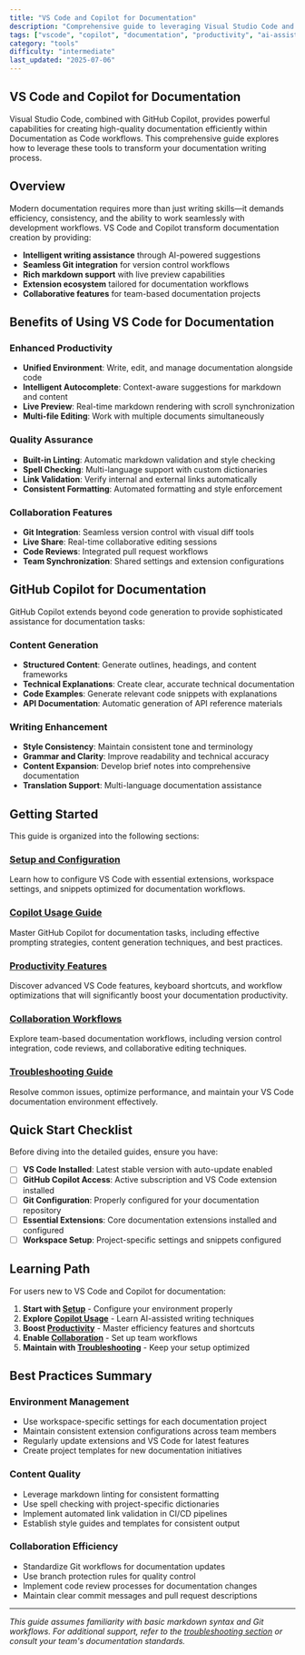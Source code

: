 ```yaml
---
title: "VS Code and Copilot for Documentation"
description: "Comprehensive guide to leveraging Visual Studio Code and GitHub Copilot for Documentation as Code workflows"
tags: ["vscode", "copilot", "documentation", "productivity", "ai-assistance"]
category: "tools"
difficulty: "intermediate"
last_updated: "2025-07-06"
---
```


## VS Code and Copilot for Documentation

Visual Studio Code, combined with GitHub Copilot, provides powerful capabilities for creating high-quality documentation efficiently within Documentation as Code workflows. This comprehensive guide explores how to leverage these tools to transform your documentation writing process.

## Overview

Modern documentation requires more than just writing skills—it demands efficiency, consistency, and the ability to work seamlessly with development workflows. VS Code and Copilot transform documentation creation by providing:

- **Intelligent writing assistance** through AI-powered suggestions
- **Seamless Git integration** for version control workflows
- **Rich markdown support** with live preview capabilities
- **Extension ecosystem** tailored for documentation workflows
- **Collaborative features** for team-based documentation projects

## Benefits of Using VS Code for Documentation

### Enhanced Productivity

- **Unified Environment**: Write, edit, and manage documentation alongside code
- **Intelligent Autocomplete**: Context-aware suggestions for markdown and content
- **Live Preview**: Real-time markdown rendering with scroll synchronization
- **Multi-file Editing**: Work with multiple documents simultaneously

### Quality Assurance

- **Built-in Linting**: Automatic markdown validation and style checking
- **Spell Checking**: Multi-language support with custom dictionaries
- **Link Validation**: Verify internal and external links automatically
- **Consistent Formatting**: Automated formatting and style enforcement

### Collaboration Features

- **Git Integration**: Seamless version control with visual diff tools
- **Live Share**: Real-time collaborative editing sessions
- **Code Reviews**: Integrated pull request workflows
- **Team Synchronization**: Shared settings and extension configurations

## GitHub Copilot for Documentation

GitHub Copilot extends beyond code generation to provide sophisticated assistance for documentation tasks:

### Content Generation

- **Structured Content**: Generate outlines, headings, and content frameworks
- **Technical Explanations**: Create clear, accurate technical documentation
- **Code Examples**: Generate relevant code snippets with explanations
- **API Documentation**: Automatic generation of API reference materials

### Writing Enhancement

- **Style Consistency**: Maintain consistent tone and terminology
- **Grammar and Clarity**: Improve readability and technical accuracy
- **Content Expansion**: Develop brief notes into comprehensive documentation
- **Translation Support**: Multi-language documentation assistance

## Getting Started

This guide is organized into the following sections:

### [Setup and Configuration](setup.md)

Learn how to configure VS Code with essential extensions, workspace settings, and snippets optimized for documentation workflows.

### [Copilot Usage Guide](copilot-usage.md)

Master GitHub Copilot for documentation tasks, including effective prompting strategies, content generation techniques, and best practices.

### [Productivity Features](productivity.md)

Discover advanced VS Code features, keyboard shortcuts, and workflow optimizations that will significantly boost your documentation productivity.

### [Collaboration Workflows](collaboration.md)

Explore team-based documentation workflows, including version control integration, code reviews, and collaborative editing techniques.

### [Troubleshooting Guide](troubleshooting.md)

Resolve common issues, optimize performance, and maintain your VS Code documentation environment effectively.

## Quick Start Checklist

Before diving into the detailed guides, ensure you have:

- [ ] **VS Code Installed**: Latest stable version with auto-update enabled
- [ ] **GitHub Copilot Access**: Active subscription and VS Code extension installed
- [ ] **Git Configuration**: Properly configured for your documentation repository
- [ ] **Essential Extensions**: Core documentation extensions installed and configured
- [ ] **Workspace Setup**: Project-specific settings and snippets configured

## Learning Path

For users new to VS Code and Copilot for documentation:

1. **Start with [Setup](setup.md)** - Configure your environment properly
2. **Explore [Copilot Usage](copilot-usage.md)** - Learn AI-assisted writing techniques
3. **Boost [Productivity](productivity.md)** - Master efficiency features and shortcuts
4. **Enable [Collaboration](collaboration.md)** - Set up team workflows
5. **Maintain with [Troubleshooting](troubleshooting.md)** - Keep your setup optimized

## Best Practices Summary

### Environment Management

- Use workspace-specific settings for each documentation project
- Maintain consistent extension configurations across team members
- Regularly update extensions and VS Code for latest features
- Create project templates for new documentation initiatives

### Content Quality

- Leverage markdown linting for consistent formatting
- Use spell checking with project-specific dictionaries
- Implement automated link validation in CI/CD pipelines
- Establish style guides and templates for consistent output

### Collaboration Efficiency

- Standardize Git workflows for documentation updates
- Use branch protection rules for quality control
- Implement code review processes for documentation changes
- Maintain clear commit messages and pull request descriptions

---

*This guide assumes familiarity with basic markdown syntax and Git workflows. For additional support, refer to the [troubleshooting section](troubleshooting.md) or consult your team's documentation standards.*
